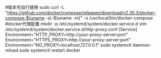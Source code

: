 #版本号自行替换
sudo curl -L "https://github.com/docker/compose/releases/download/v2.30.3/docker-compose-$(uname -s)-$(uname -m)" -o /usr/local/bin/docker-compose
#docker代理配置
mkdir -p /etc/systemd/system/docker.service.d
vim /etc/systemd/system/docker.service.d/http-proxy.conf
[Service]
Environment="HTTP_PROXY=http://your-proxy-server:port"
Environment="HTTPS_PROXY=http://your-proxy-server:port"
Environment="NO_PROXY=localhost,127.0.0.1"
sudo systemctl daemon-reload
sudo systemctl restart docker
